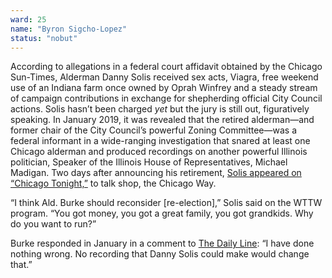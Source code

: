 ```yaml
---
ward: 25
name: "Byron Sigcho-Lopez"
status: "nobut"
---
```


According to allegations in a federal court affidavit obtained by the Chicago Sun-Times, Alderman Danny Solis received sex acts, Viagra, free weekend use of an Indiana farm once owned by Oprah Winfrey and a steady stream of campaign contributions in exchange for shepherding official City Council actions. Solis hasn’t been charged *yet* but the jury is still out, figuratively speaking. In January 2019, it was revealed that the retired alderman—and former chair of the City Council’s powerful Zoning Committee—was a federal informant in a wide-ranging investigation that snared at least one Chicago alderman and produced recordings on another powerful Illinois politician, Speaker of the Illinois House of Representatives, Michael Madigan. Two days after announcing his retirement, [Solis appeared on “Chicago Tonight,”](https://news.wttw.com/2018/11/26/after-23-years-city-council-ald-solis-not-seeking-re-election) to talk shop, the Chicago Way.

“I think Ald. Burke should reconsider [re-election],” Solis said on the WTTW program. “You got money, you got a great family, you got grandkids. Why do you want to run?”

Burke responded in January in a comment to [The Daily Line](http://thedailyline.net/subscriber-home/): “I have done nothing wrong. No recording that Danny Solis could make would change that.”
